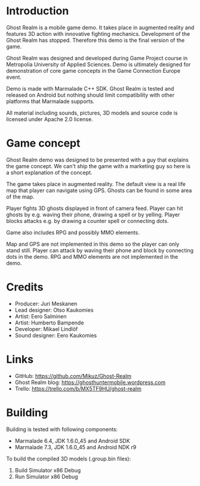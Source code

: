 # Introduction

Ghost Realm is a mobile game demo. It takes place in augmented reality and features 3D action with innovative fighting mechanics. Development of the Ghost Realm has stopped. Therefore this demo is the final version of the game.

Ghost Realm was designed and developed during Game Project course in Metropolia University of Applied Sciences. Demo is ultimately designed for demonstration of core game concepts in the Game Connection Europe event.

Demo is made with Marmalade C++ SDK. Ghost Realm is tested and released on Android but nothing should limit compatibility with other platforms that Marmalade supports.

All material including sounds, pictures, 3D models and source code is licensed under Apache 2.0 license.

# Game concept

Ghost Realm demo was designed to be presented with a guy that explains the game concept. We can't ship the game with a marketing guy so here is a short explanation of the concept.

The game takes place in augmented reality. The default view is a real life map that player can navigate using GPS. Ghosts can be found in some area of the map.

Player fights 3D ghosts displayed in front of camera feed. Player can hit ghosts by e.g. waving their phone, drawing a spell or by yelling. Player blocks attacks e.g. by drawing a counter spell or connecting dots.

Game also includes RPG and possibly MMO elements.

Map and GPS are not implemented in this demo so the player can only stand still. Player can attack by waving their phone and block by connecting dots in the demo. RPG and MMO elements are not implemented in the demo.

# Credits

* Producer: Juri Meskanen
* Lead designer: Otso Kaukomies
* Artist: Eero Salminen
* Artist: Humberto Bampende
* Developer: Mikael Lindlöf
* Sound designer: Eero Kaukomies

# Links

* GitHub: https://github.com/Mikuz/Ghost-Realm
* Ghost Realm blog: https://ghosthuntermobile.wordpress.com
* Trello: https://trello.com/b/MX5TF9HU/ghost-realm

# Building

Building is tested with following components:
* Marmalade 6.4, JDK 1.6.0_45 and Android SDK
* Marmalade 7.3, JDK 1.6.0_45 and Android NDK r9

To build the compiled 3D models (.group.bin files):

1. Build Simulator x86 Debug
1. Run Simulator x86 Debug
